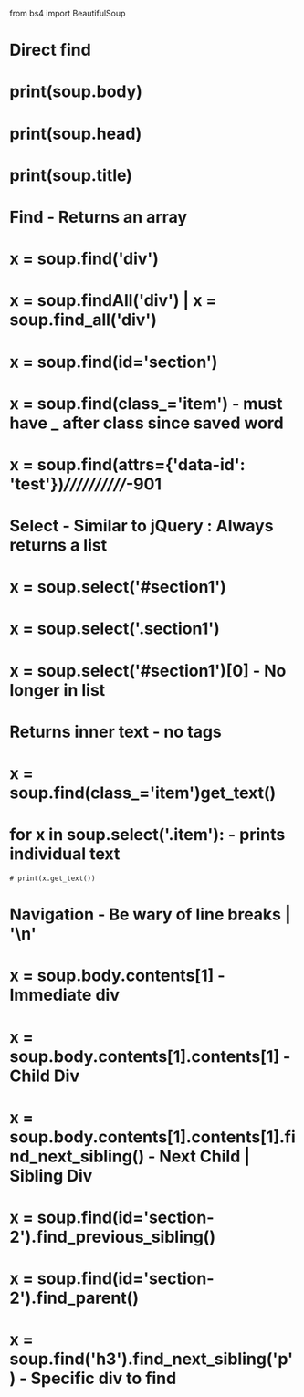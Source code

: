 from bs4 import BeautifulSoup

# Direct find
  # print(soup.body)
  # print(soup.head)
  # print(soup.title)

# Find - Returns an array
  # x = soup.find('div')
  # x = soup.findAll('div') | x = soup.find_all('div')
  
  # x = soup.find(id='section')
  # x = soup.find(class_='item') - must have _ after class since saved word
  # x = soup.find(attrs={'data-id': 'test'})*//////////*-901
  
# Select - Similar to jQuery : Always returns a list
  # x = soup.select('#section1')
  # x = soup.select('.section1')
  # x = soup.select('#section1')[0] - No longer in list
  
# Returns inner text - no tags
  # x = soup.find(class_='item')get_text()
  
  # for x in soup.select('.item'): - prints individual text
    # print(x.get_text())
  
# Navigation - Be wary of line breaks | '\n'
  # x = soup.body.contents[1] - Immediate div
  # x = soup.body.contents[1].contents[1] - Child Div
  # x = soup.body.contents[1].contents[1].find_next_sibling() - Next Child | Sibling Div
  # x = soup.find(id='section-2').find_previous_sibling()
  # x = soup.find(id='section-2').find_parent()
  # x = soup.find('h3').find_next_sibling('p') - Specific div to find